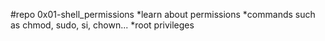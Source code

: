 #repo 0x01-shell_permissions
*learn about permissions
*commands such as chmod, sudo, si, chown...
*root privileges
